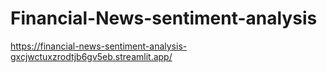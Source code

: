 # Financial-News-sentiment-analysis
https://financial-news-sentiment-analysis-gxcjwctuxzrodtjb6gv5eb.streamlit.app/
